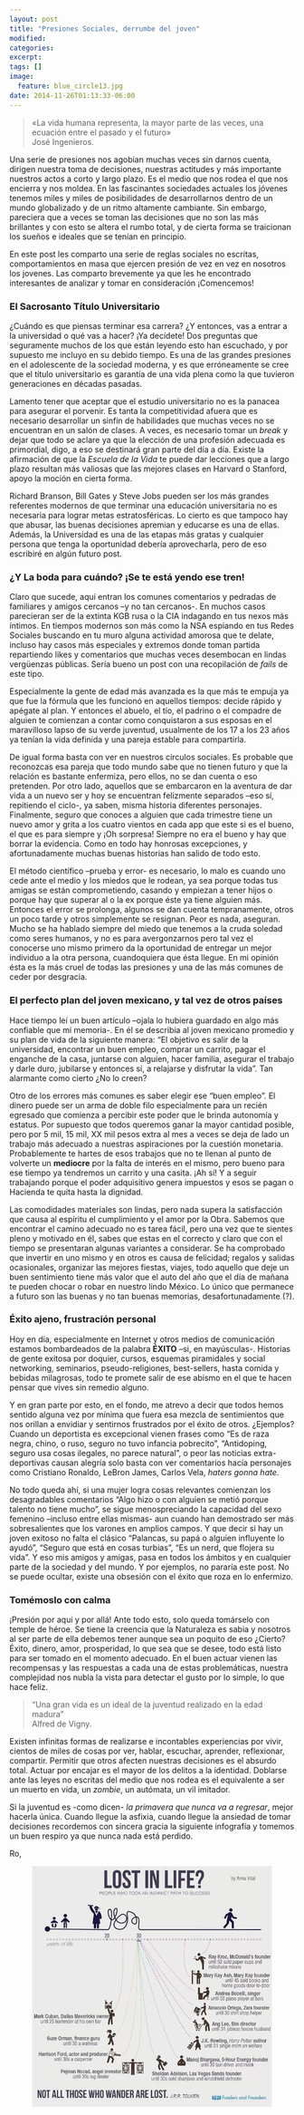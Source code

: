 ```yaml
---
layout: post
title: "Presiones Sociales, derrumbe del joven"
modified:
categories: 
excerpt:
tags: []
image:
  feature: blue_circle13.jpg
date: 2014-11-26T01:13:33-06:00
---
```

<blockquote>
<p>«La vida humana representa, la mayor parte de las veces, una ecuación entre el pasado y el futuro»<br>José Ingenieros.</p>
</blockquote>

<p>Una serie de presiones nos agobian muchas veces sin darnos cuenta, dirigen nuestra toma de decisiones, nuestras actitudes y más importante nuestros actos a corto y largo plazo. Es el medio que nos rodea el que nos encierra y nos moldea. En las fascinantes sociedades actuales los jóvenes tenemos miles y miles de posibilidades de desarrollarnos dentro de un mundo globalizado y de un ritmo altamente cambiante. Sin embargo, pareciera que a veces se toman las decisiones que no son las más brillantes y con esto se altera el rumbo total, y de cierta forma se traicionan los sueños e ideales que se tenían en principio.</p>

<p>En este post les comparto una serie de reglas sociales no escritas, comportamientos en masa que ejercen presión de vez en vez en nosotros los jovenes. Las comparto brevemente ya que les he encontrado interesantes de analizar y tomar en consideración ¡Comencemos!</p>

<h3>El Sacrosanto Título Universitario</h3>
<p>¿Cuándo es que piensas terminar esa carrera? ¿Y entonces, vas a entrar a la universidad o qué vas a hacer? ¡Ya decídete! Dos preguntas que seguramente muchos de los que están leyendo esto han escuchado, y por supuesto me incluyo en su debido tiempo. Es una de las grandes presiones en el adolescente de la sociedad moderna, y es que erróneamente se cree que el título universitario es garantía de una vida plena como la que tuvieron generaciones en décadas pasadas.</p>

<p>Lamento tener que aceptar que el estudio universitario no es la panacea para asegurar el porvenir. Es tanta la competitividad afuera que es necesario desarrollar un sinfín de habilidades que muchas veces no se encuentran en un salón de clases. A veces, es necesario tomar un <i>break</i> y dejar que todo se aclare ya que la elección de una profesión adecuada es primordial, digo, a eso se destinará gran parte del día a día. Existe la afirmación de que la <i>Escuela de la Vida</i> te puede dar lecciones que a largo plazo resultan más valiosas que las mejores clases en Harvard o Stanford, apoyo la moción en cierta forma.</p>

<p>Richard Branson, Bill Gates y Steve Jobs pueden ser los más grandes referentes modernos de que terminar una educación universitaria no es necesaria para lograr metas estratosféricas. Lo cierto es que tampoco hay que abusar, las buenas decisiones apremian y educarse es una de ellas. Además, la Universidad es una de las etapas más gratas y cualquier persona que tenga la oportunidad debería aprovecharla, pero de eso escribiré en algún futuro post.</p>

<h3>¿Y La boda para cuándo? ¡Se te está yendo ese tren!</h3>
<p>Claro que sucede, aquí entran los comunes comentarios y pedradas de familiares y amigos cercanos –y no tan cercanos-. En muchos casos parecieran ser de la extinta KGB rusa o la CIA indagando en tus nexos más íntimos. En tiempos modernos son más como la NSA espiando en tus Redes Sociales buscando en tu muro alguna actividad amorosa que te delate, incluso hay casos más especiales y extremos donde toman partida repartiendo likes y comentarios que muchas veces desembocan en lindas vergüenzas públicas. Sería bueno un post con una recopilación de <i>fails</i> de este tipo.</p>

<p>Especialmente la gente de edad más avanzada es la que más te empuja ya que fue la fórmula que les funcionó en aquellos tiempos: decide rápido y apégate al plan. Y entonces el abuelo, el tío, el padrino o el compadre de alguien te comienzan a contar como conquistaron a sus esposas en el maravilloso lapso de su verde juventud, usualmente de los 17 a los 23 años ya tenían la vida definida y una pareja estable para compartirla.</p>

<p>De igual forma basta con ver en nuestros círculos sociales. Es probable que reconozcas esa pareja que todo mundo sabe que no tienen futuro y que la relación es bastante enfermiza, pero ellos, no se dan cuenta o eso pretenden. Por otro lado, aquellos que se embarcaron en la aventura de dar vida a un nuevo ser y hoy se encuentran felizmente separados –eso sí, repitiendo el ciclo-, ya saben, misma historia diferentes personajes. Finalmente, seguro que conoces a alguien que cada trimestre tiene un nuevo amor y grita a los cuatro vientos en cada app que este si es el bueno, el que es para siempre y ¡Oh sorpresa! Siempre no era el bueno y hay que borrar la evidencia. Como en todo hay honrosas excepciones, y afortunadamente muchas buenas historias han salido de todo esto.</p>

<p>El método científico –prueba y error- es necesario, lo malo es cuando uno cede ante el medio y los miedos que le rodean, ya sea porque todas tus amigas se están comprometiendo, casando y empiezan a tener hijos o porque hay que superar al o la ex porque éste ya tiene alguien más. Entonces el error se prolonga, algunos se dan cuenta tempranamente, otros un poco tarde y otros simplemente se resignan. Peor es nada, aseguran. Mucho se ha hablado siempre del miedo que tenemos a la cruda soledad como seres humanos, y no es para avergonzarnos pero tal vez el conocerse uno mismo primero da la oportunidad de entregar un mejor individuo a la otra persona, cuandoquiera que ésta llegue. En mi opinión ésta es la más cruel de todas las presiones y una de las más comunes de ceder por desgracia.</p>

<h3>El perfecto plan del joven mexicano, y tal vez de otros países</h3>

<p>Hace tiempo leí un buen artículo –ojala lo hubiera guardado en algo más confiable que mi memoria-. En él se describía al joven mexicano promedio y su plan de vida de la siguiente manera: “El objetivo es salir de la universidad, encontrar un buen empleo, comprar un carrito, pagar el enganche de la casa, juntarse con alguien, hacer familia, asegurar el trabajo y darle duro, jubilarse y entonces sí, a relajarse y disfrutar la vida”. Tan alarmante como cierto ¿No lo creen?<p>

<p>Otro de los errores más comunes es saber elegir ese “buen empleo”. El dinero puede ser un arma de doble filo especialmente para un recién egresado que comienza a percibir este poder que le brinda autonomía y estatus. Por supuesto que todos queremos ganar la mayor cantidad posible, pero por 5 mil, 15 mil, XX mil pesos extra al mes a veces se deja de lado un trabajo más adecuado a nuestras aspiraciones por la cuestión monetaria. Probablemente te hartes de esos trabajos que no te llenan al punto de volverte un <b>mediocre</b> por la falta de interés en el mismo, pero bueno para ese tiempo ya tendremos un carrito y una casita. ¡Ah sí! Y a seguir trabajando porque el poder adquisitivo genera impuestos y esos se pagan o Hacienda te quita hasta la dignidad.</p>

<p>Las comodidades materiales son lindas, pero nada supera la satisfacción que causa al espíritu el cumplimiento y el amor por la Obra. Sabemos que encontrar el camino adecuado no es tarea fácil, pero una vez que te sientes pleno y motivado en él, sabes que estas en el correcto y claro que con el tiempo se presentaran algunas variantes a considerar. Se ha comprobado que invertir en uno mismo y en otros es causa de felicidad; regalos y salidas ocasionales, organizar las mejores fiestas, viajes, todo aquello que deje un buen sentimiento tiene más valor que el auto del año que el día de mañana te pueden chocar o robar en nuestro lindo México. Lo único que permanece a futuro son las buenas y no tan buenas memorias, desafortunadamente (?).</p>

<h3>Éxito ajeno, frustración personal</h3>
<p>Hoy en día, especialmente en Internet y otros medios de comunicación estamos bombardeados de la palabra <b>ÉXITO</b> –si, en mayúsculas-. Historias de gente exitosa por doquier, cursos, esquemas piramidales y social networking, seminarios, pseudo-religiones, best-sellers, hasta comida y bebidas milagrosas, todo te promete salir de ese abismo en el que te hacen pensar que vives sin remedio alguno.</p>

<p>Y en gran parte por esto, en el fondo, me atrevo a decir que todos hemos sentido alguna vez por mínima que fuera esa mezcla de sentimientos que nos orillan a envidiar y sentirnos frustrados por el éxito de otros. ¿Ejemplos? Cuando un deportista es excepcional vienen frases como “Es de raza negra, chino, o ruso, seguro no tuvo infancia pobrecito”, “Antidoping, seguro usa cosas ilegales, no parece natural”, o peor las noticias extra-deportivas causan alegría solo basta con ver comentarios hacía personajes como Cristiano Ronaldo, LeBron James, Carlos Vela, <i>haters gonna hate</i>.</p>

<p>No todo queda ahí, si una mujer logra cosas relevantes comienzan los desagradables comentarios “Algo hizo o con alguien se metió porque talento no tiene mucho”, se sigue menospreciando la capacidad del sexo femenino –incluso entre ellas mismas- aun cuando han demostrado ser más sobresalientes que los varones en amplios campos. Y que decir si hay un joven exitoso no falta el clásico “Palancas, su papá o alguien influyente lo ayudó”, “Seguro que está en cosas turbias”, “Es un nerd, que flojera su vida”. Y eso mis amigos y amigas, pasa en todos los ámbitos y en cualquier parte de la sociedad y del mundo. Y por ejemplos, no pararía este post. No se puede ocultar, existe una obsesión con el éxito que roza en lo enfermizo.</p>

<h3>Tomémoslo con calma</h3>

<p>¡Presión por aquí y por allá! Ante todo esto, solo queda tomárselo con temple de héroe. Se tiene la creencia que la Naturaleza es sabia y nosotros al ser parte de ella debemos tener aunque sea un poquito de eso ¿Cierto? Éxito, dinero, amor, prosperidad, lo que sea que se desee, todo está listo para ser tomado en el momento adecuado. En el buen actuar vienen las recompensas y las respuestas a cada una de estas problemáticas, nuestra complejidad nos nubla la vista para detectar el gusto por lo simple, lo que hace feliz.</p>

<blockquote>
<p>“Una gran vida es un ideal de la juventud realizado en la edad madura”<br>
Alfred de Vigny.</p>
</blockquote>

<p>Existen infinitas formas de realizarse e incontables experiencias por vivir, cientos de miles de cosas por ver, hablar, escuchar, aprender, reflexionar, compartir. Permitir que otros afecten nuestras decisiones es el absurdo total. Actuar por encajar es el mayor de los delitos a la identidad. Doblarse ante las leyes no escritas del medio que nos rodea es el equivalente a ser un muerto en vida, un <i>zombie</i>, un autómata, un vil imitador.</p>

<p>Si la juventud es -como dicen- <i>la primavera que nunca va a regresar</i>, mejor hacerla única. Cuando llegue la asfixia, cuando llegue la ansiedad de tomar decisiones recordemos con sincera gracia la siguiente infografía y tomemos un buen respiro ya que nunca nada está perdido.</p>
Ro,<br>

<figure>
<img src="/images/lost_in_life.jpeg">
</figure>
<br>
